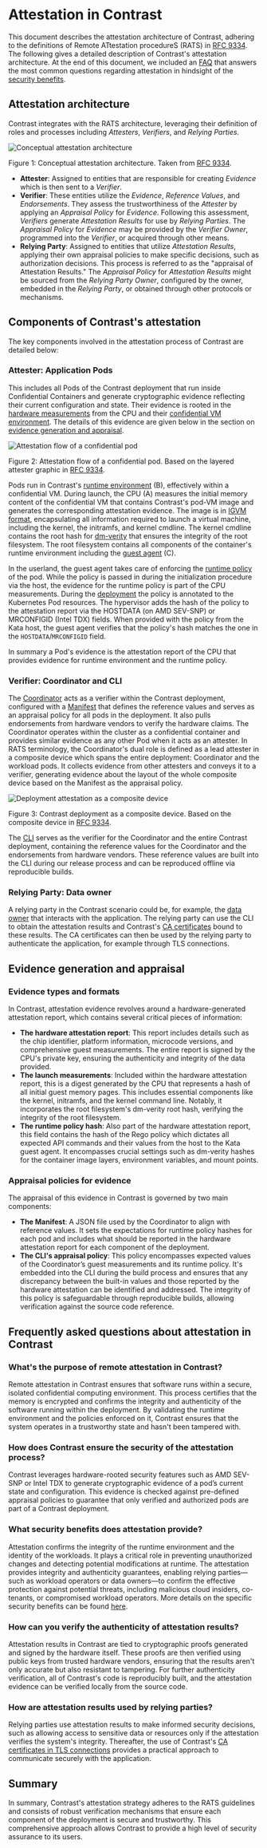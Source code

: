 # Attestation in Contrast

This document describes the attestation architecture of Contrast, adhering to
the definitions of Remote ATtestation procedureS (RATS) in
[RFC 9334](https://www.rfc-editor.org/rfc/rfc9334.html). The following gives a
detailed description of Contrast's attestation architecture. At the end of this
document, we included an
[FAQ](#frequently-asked-questions-about-attestation-in-contrast) that answers
the most common questions regarding attestation in hindsight of the
[security benefits](../basics/security-benefits.md).

## Attestation architecture

Contrast integrates with the RATS architecture, leveraging their definition of
roles and processes including _Attesters_, _Verifiers_, and _Relying Parties_.

![Conceptual attestation architecture](../_media/attestation-rats-architecture.svg)

Figure 1: Conceptual attestation architecture. Taken from
[RFC 9334](https://www.rfc-editor.org/rfc/rfc9334.html#figure-1).

- **Attester**: Assigned to entities that are responsible for creating
  _Evidence_ which is then sent to a _Verifier_.
- **Verifier**: These entities utilize the _Evidence_, _Reference Values_, and
  _Endorsements_. They assess the trustworthiness of the _Attester_ by applying
  an _Appraisal Policy_ for _Evidence_. Following this assessment, _Verifiers_
  generate _Attestation Results_ for use by _Relying Parties_. The _Appraisal
  Policy_ for _Evidence_ may be provided by the _Verifier Owner_, programmed
  into the _Verifier_, or acquired through other means.
- **Relying Party**: Assigned to entities that utilize _Attestation Results_,
  applying their own appraisal policies to make specific decisions, such as
  authorization decisions. This process is referred to as the "appraisal of
  Attestation Results." The _Appraisal Policy_ for _Attestation Results_ might
  be sourced from the _Relying Party Owner_, configured by the owner, embedded
  in the _Relying Party_, or obtained through other protocols or mechanisms.

## Components of Contrast's attestation

The key components involved in the attestation process of Contrast are detailed
below:

### Attester: Application Pods

This includes all Pods of the Contrast deployment that run inside Confidential
Containers and generate cryptographic evidence reflecting their current
configuration and state. Their evidence is rooted in the
[hardware measurements](../basics/confidential-containers.md) from the CPU and
their [confidential VM environment](../components/runtime.md). The details of
this evidence are given below in the section on
[evidence generation and appraisal](#evidence-generation-and-appraisal).

![Attestation flow of a confidential pod](../_media/attestation-pod.svg)

Figure 2: Attestation flow of a confidential pod. Based on the layered attester
graphic in [RFC 9334](https://www.rfc-editor.org/rfc/rfc9334.html#figure-3).

Pods run in Contrast's [runtime environment](../components/runtime.md) (B),
effectively within a confidential VM. During launch, the CPU (A) measures the
initial memory content of the confidential VM that contains Contrast's pod-VM
image and generates the corresponding attestation evidence. The image is in
[IGVM format](https://github.com/microsoft/igvm), encapsulating all information
required to launch a virtual machine, including the kernel, the initramfs, and
kernel cmdline. The kernel cmdline contains the root hash for
[dm-verity](https://www.kernel.org/doc/html/latest/admin-guide/device-mapper/verity.html)
that ensures the integrity of the root filesystem. The root filesystem contains
all components of the container's runtime environment including the
[guest agent](../basics/confidential-containers.md#kata-containers) (C).

In the userland, the guest agent takes care of enforcing the
[runtime policy](../components/overview.md#runtime-policies) of the pod. While
the policy is passed in during the initialization procedure via the host, the
evidence for the runtime policy is part of the CPU measurements. During the
[deployment](../deployment.md#generate-policy-annotations-and-manifest) the
policy is annotated to the Kubernetes Pod resources. The hypervisor adds the
hash of the policy to the attestation report via the HOSTDATA (on AMD SEV-SNP)
or MRCONFIGID (Intel TDX) fields. When provided with the policy from the Kata
host, the guest agent verifies that the policy's hash matches the one in the
`HOSTDATA`/`MRCONFIGID` field.

In summary a Pod's evidence is the attestation report of the CPU that provides
evidence for runtime environment and the runtime policy.

### Verifier: Coordinator and CLI

The [Coordinator](../components/overview.md#the-coordinator) acts as a verifier
within the Contrast deployment, configured with a
[Manifest](../components/overview.md#the-manifest) that defines the reference
values and serves as an appraisal policy for all pods in the deployment. It also
pulls endorsements from hardware vendors to verify the hardware claims. The
Coordinator operates within the cluster as a confidential container and provides
similar evidence as any other Pod when it acts as an attester. In RATS
terminology, the Coordinator's dual role is defined as a lead attester in a
composite device which spans the entire deployment: Coordinator and the workload
pods. It collects evidence from other attesters and conveys it to a verifier,
generating evidence about the layout of the whole composite device based on the
Manifest as the appraisal policy.

![Deployment attestation as a composite device](../_media/attestation-composite-device.svg)

Figure 3: Contrast deployment as a composite device. Based on the composite
device in [RFC 9334](https://www.rfc-editor.org/rfc/rfc9334.html#figure-4).

The [CLI](../components/overview.md#the-cli-command-line-interface) serves as
the verifier for the Coordinator and the entire Contrast deployment, containing
the reference values for the Coordinator and the endorsements from hardware
vendors. These reference values are built into the CLI during our release
process and can be reproduced offline via reproducible builds.

### Relying Party: Data owner

A relying party in the Contrast scenario could be, for example, the
[data owner](../basics/security-benefits.md) that interacts with the
application. The relying party can use the CLI to obtain the attestation results
and Contrast's [CA certificates](certificates.md) bound to these results. The CA
certificates can then be used by the relying party to authenticate the
application, for example through TLS connections.

## Evidence generation and appraisal

### Evidence types and formats

In Contrast, attestation evidence revolves around a hardware-generated
attestation report, which contains several critical pieces of information:

- **The hardware attestation report**: This report includes details such as the
  chip identifier, platform information, microcode versions, and comprehensive
  guest measurements. The entire report is signed by the CPU's private key,
  ensuring the authenticity and integrity of the data provided.
- **The launch measurements**: Included within the hardware attestation report,
  this is a digest generated by the CPU that represents a hash of all initial
  guest memory pages. This includes essential components like the kernel,
  initramfs, and the kernel command line. Notably, it incorporates the root
  filesystem's dm-verity root hash, verifying the integrity of the root
  filesystem.
- **The runtime policy hash**: Also part of the hardware attestation report,
  this field contains the hash of the Rego policy which dictates all expected
  API commands and their values from the host to the Kata guest agent. It
  encompasses crucial settings such as dm-verity hashes for the container image
  layers, environment variables, and mount points.

### Appraisal policies for evidence

The appraisal of this evidence in Contrast is governed by two main components:

- **The Manifest**: A JSON file used by the Coordinator to align with reference
  values. It sets the expectations for runtime policy hashes for each pod and
  includes what should be reported in the hardware attestation report for each
  component of the deployment.
- **The CLI's appraisal policy**: This policy encompasses expected values of the
  Coordinator’s guest measurements and its runtime policy. It's embedded into
  the CLI during the build process and ensures that any discrepancy between the
  built-in values and those reported by the hardware attestation can be
  identified and addressed. The integrity of this policy is safeguardable
  through reproducible builds, allowing verification against the source code
  reference.

## Frequently asked questions about attestation in Contrast

### What's the purpose of remote attestation in Contrast?

Remote attestation in Contrast ensures that software runs within a secure,
isolated confidential computing environment. This process certifies that the
memory is encrypted and confirms the integrity and authenticity of the software
running within the deployment. By validating the runtime environment and the
policies enforced on it, Contrast ensures that the system operates in a
trustworthy state and hasn't been tampered with.

### How does Contrast ensure the security of the attestation process?

Contrast leverages hardware-rooted security features such as AMD SEV-SNP or
Intel TDX to generate cryptographic evidence of a pod’s current state and
configuration. This evidence is checked against pre-defined appraisal policies
to guarantee that only verified and authorized pods are part of a Contrast
deployment.

### What security benefits does attestation provide?

Attestation confirms the integrity of the runtime environment and the identity
of the workloads. It plays a critical role in preventing unauthorized changes
and detecting potential modifications at runtime. The attestation provides
integrity and authenticity guarantees, enabling relying parties—such as workload
operators or data owners—to confirm the effective protection against potential
threats, including malicious cloud insiders, co-tenants, or compromised workload
operators. More details on the specific security benefits can be found
[here](../basics/security-benefits.md).

### How can you verify the authenticity of attestation results?

Attestation results in Contrast are tied to cryptographic proofs generated and
signed by the hardware itself. These proofs are then verified using public keys
from trusted hardware vendors, ensuring that the results aren't only accurate
but also resistant to tampering. For further authenticity verification, all of
Contrast's code is reproducibly built, and the attestation evidence can be
verified locally from the source code.

### How are attestation results used by relying parties?

Relying parties use attestation results to make informed security decisions,
such as allowing access to sensitive data or resources only if the attestation
verifies the system's integrity. Thereafter, the use of Contrast's
[CA certificates in TLS connections](certificates.md) provides a practical
approach to communicate securely with the application.

## Summary

In summary, Contrast's attestation strategy adheres to the RATS guidelines and
consists of robust verification mechanisms that ensure each component of the
deployment is secure and trustworthy. This comprehensive approach allows
Contrast to provide a high level of security assurance to its users.
